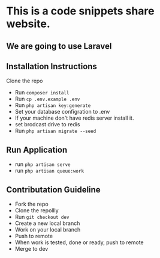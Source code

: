 # This is a code snippets share website.
## We are going to use Laravel

## Installation Instructions

Clone the repo

- Run `composer install`
- Run `cp .env.example .env`
- Run `php artisan key:generate`
- Set your database configration to .env
- If your machine don't have redis server install it. 
- set brodcast drive to redis
- Run `php artisan migrate --seed`


## Run Application
- run `php artisan serve`
- run  `php artisan queue:work`

## Contributation Guideline
* Fork the repo
* Clone the repollly
* Run `git checkout dev`
* Create a new local branch
* Work on your local branch
* Push to remote
* When work is tested, done or ready, push to remote
* Merge to dev
